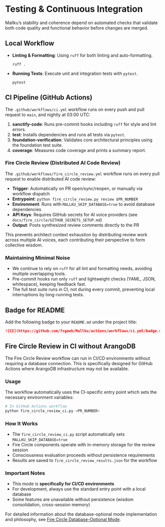 # Testing & Continuous Integration

Mallku’s stability and coherence depend on automated checks that validate
both code quality and functional behavior before changes are merged.

## Local Workflow

- **Linting & Formatting**: Using `ruff` for both linting and auto-formatting.
  ```
  ruff .
  ```
- **Running Tests**: Execute unit and integration tests with `pytest`.
  ```
  pytest
  ```

## CI Pipeline (GitHub Actions)

The `.github/workflows/ci.yml` workflow runs on every push and pull request to `main`, and nightly at 03:00 UTC:

1. **sanctify-code**: Runs pre-commit hooks including `ruff` for style and lint errors.
2. **test**: Installs dependencies and runs all tests via `pytest`.
3. **foundation-verification**: Validates core architectural principles using the foundation test suite.
4. **coverage**: Measures code coverage and prints a summary report.

### Fire Circle Review (Distributed AI Code Review)

The `.github/workflows/fire_circle_review.yml` workflow runs on every pull request to enable distributed AI code review:

- **Trigger**: Automatically on PR open/sync/reopen, or manually via workflow dispatch
- **Entrypoint**: `python fire_circle_review.py review $PR_NUMBER`
- **Environment**: Runs with `MALLKU_SKIP_DATABASE=true` to avoid database dependencies
- **API Keys**: Requires GitHub secrets for AI voice providers (see `docs/fire_circle/GITHUB_SECRETS_SETUP.md`)
- **Output**: Posts synthesized review comments directly to the PR

This prevents architect context exhaustion by distributing review work across multiple AI voices, each contributing their perspective to form collective wisdom.

### Maintaining Minimal Noise

- We continue to rely on `ruff` for all lint and formatting needs, avoiding multiple overlapping tools.
- Pre-commit hooks run only `ruff` and lightweight checks (YAML, JSON, whitespace), keeping feedback fast.
- The full test suite runs in CI, not during every commit, preventing local interruptions by long-running tests.

## Badge for README

Add the following badge to your `README.md` under the project title:

```markdown
![CI](https://github.com/fsgeek/Mallku/actions/workflows/ci.yml/badge.svg)
```

## Fire Circle Review in CI without ArangoDB

The Fire Circle Review workflow can run in CI/CD environments without requiring a database connection. This is specifically designed for GitHub Actions where ArangoDB infrastructure may not be available.

### Usage

The workflow automatically uses the CI-specific entry point which sets the necessary environment variables:

```bash
# In GitHub Actions workflow
python fire_circle_review_ci.py <PR_NUMBER>
```

### How It Works

- The `fire_circle_review_ci.py` script automatically sets `MALLKU_SKIP_DATABASE=true`
- Fire Circle components operate with in-memory storage for the review session
- Consciousness evaluation proceeds without persistence requirements
- Results are saved to `fire_circle_review_results.json` for the workflow

### Important Notes

- This mode is **specifically for CI/CD environments**
- For development, always use the standard entry point with a local database
- Some features are unavailable without persistence (wisdom consolidation, cross-session memory)

For detailed information about the database-optional mode implementation and philosophy, see [Fire Circle Database-Optional Mode](fire_circle/DATABASE_OPTIONAL_MODE.md).

